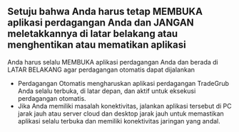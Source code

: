 
## Setuju bahwa Anda harus tetap MEMBUKA aplikasi perdagangan Anda dan JANGAN meletakkannya di latar belakang atau menghentikan atau mematikan aplikasi

Anda harus selalu MEMBUKA aplikasi perdagangan Anda dan berada di LATAR BELAKANG agar perdagangan otomatis dapat dijalankan
- Perdagangan Otomatis mengharuskan aplikasi perdagangan TradeGrub Anda selalu terbuka, di latar depan, dan aktif untuk eksekusi perdagangan otomatis.
- Jika Anda memiliki masalah konektivitas, jalankan aplikasi tersebut di PC jarak jauh atau server cloud dan desktop jarak jauh untuk memastikan aplikasi selalu terbuka dan memiliki konektivitas jaringan yang andal.